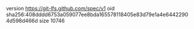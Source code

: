 version https://git-lfs.github.com/spec/v1
oid sha256:408dddd6753a059077ee8bda165578118405e83d79e1a4e64422904d598d466d
size 10746
